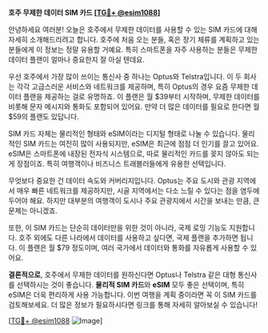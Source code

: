 **호주 무제한 데이터 SIM 카드 [[TG💪+ @esim1088](https://t.me/s/esim1088)]**

안녕하세요 여러분! 오늘은 호주에서 무제한 데이터를 사용할 수 있는 SIM 카드에 대해 자세히 소개해드리려고 합니다. 호주에 처음 오는 분들, 혹은 장기 체류를 계획하고 있는 분들에게 이 정보는 정말 유용할 거예요. 특히 스마트폰을 자주 사용하는 분들은 무제한 데이터 플랜이 얼마나 중요한지 잘 아실 텐데요.

우선 호주에서 가장 많이 쓰이는 통신사 중 하나는 Optus와 Telstra입니다. 이 두 회사는 각각 고급스러운 서비스와 네트워크를 제공하며, 특히 Optus의 경우 요즘 무제한 데이터 플랜을 제공하는 걸로 유명하죠. 이 플랜은 월 $39부터 시작하며, 무제한 데이터를 비롯해 문자 메시지와 통화도 포함되어 있어요. 만약 더 많은 데이터를 필요로 한다면 월 $59의 플랜도 있답니다.

SIM 카드 자체는 물리적인 형태와 eSIM이라는 디지털 형태로 나눌 수 있습니다. 물리적인 SIM 카드는 여전히 많이 사용되지만, eSIM은 최근에 점점 더 인기를 끌고 있어요. eSIM은 스마트폰에 내장된 전자식 시스템으로, 따로 물리적인 카드를 꽂지 않아도 되는 게 장점이죠. 특히 여행객이나 비즈니스 트래블러들에게 유용한 선택입니다.

무엇보다 중요한 건 데이터 속도와 커버리지입니다. Optus는 주요 도시와 관광 지역에서 매우 빠른 네트워크를 제공하지만, 시골 지역에서는 다소 느릴 수 있다는 점을 염두에 두어야 해요. 하지만 대부분의 여행객이 도시나 주요 관광지에서 시간을 보내는 만큼, 큰 문제는 아니겠죠.

또한, 이 SIM 카드는 단순히 데이터만을 위한 것이 아니라, 국제 로밍 기능도 지원합니다. 호주 외에도 다른 나라에서 데이터를 사용하고 싶다면, 국제 플랜을 추가하면 됩니다. 이 플랜은 월 $79 정도이며, 여러 국가에서 데이터와 통화를 자유롭게 사용할 수 있어요.

**결론적으로**, 호주에서 무제한 데이터를 원하신다면 Optus나 Telstra 같은 대형 통신사를 선택하시는 것이 좋습니다. **물리적 SIM 카드**와 **eSIM** 모두 좋은 선택이며, 특히 eSIM은 더욱 편리하게 사용 가능합니다. 이번 여행을 계획 중이라면 꼭 이 SIM 카드를 검토해보세요. 더 많은 정보가 필요하시다면 링크를 통해 자세히 알아보실 수 있습니다!

[[TG💪+ @esim1088](https://t.me/s/esim1088) ![Image](https://i.postimg.cc/Y0z9fWf4/image.png)]